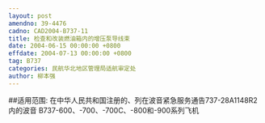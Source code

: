 ```yaml
---
layout: post
amendno: 39-4476
cadno: CAD2004-B737-11
title: 检查和改装燃油箱内的增压泵导线束
date: 2004-06-15 00:00:00 +0800
effdate: 2004-07-13 00:00:00 +0800
tag: B737
categories: 民航华北地区管理局适航审定处
author: 柳本强
---
```


##适用范围:
在中华人民共和国注册的、列在波音紧急服务通告737-28A1148R2内的波音 B737-600、-700、-700C、-800和-900系列飞机

